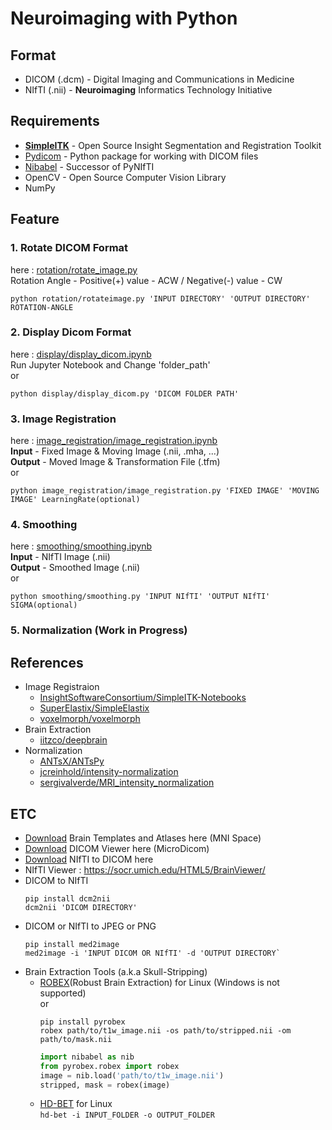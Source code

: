 ﻿# Neuroimaging with Python
 
## Format
- DICOM (.dcm) - Digital Imaging and Communications in Medicine
- NIfTI (.nii) - **Neuroimaging** Informatics Technology Initiative

## Requirements
- [**SimpleITK**](https://github.com/SimpleITK/SimpleITK) - Open Source Insight Segmentation and Registration Toolkit
- [Pydicom](https://github.com/pydicom/pydicom) - Python package for working with DICOM files 
- [Nibabel](https://nipy.org/nibabel/#) - Successor of PyNIfTI
- OpenCV - Open Source Computer Vision Library
- NumPy

## Feature
### 1. Rotate DICOM Format
here : [rotation/rotate_image.py](https://github.com/Dodant/neuroimaging-with-python/blob/main/rotation/rotate_image.py)   
Rotation Angle - Positive(+) value - ACW / Negative(-) value - CW   
```shell
python rotation/rotateimage.py 'INPUT DIRECTORY' 'OUTPUT DIRECTORY' ROTATION-ANGLE
```   
### 2. Display Dicom Format
here : [display/display_dicom.ipynb](https://github.com/Dodant/neuroimaging-with-python/blob/main/display/display_dicom.ipynb)   
Run Jupyter Notebook and Change 'folder_path'   
or
```shell
python display/display_dicom.py 'DICOM FOLDER PATH'
```

### 3. Image Registration
here : [image_registration/image_registration.ipynb](https://github.com/Dodant/neuroimaging-with-python/blob/main/image_registration/image_registration.ipynb)   
**Input** - Fixed Image & Moving Image (.nii, .mha, ...)   
**Output** - Moved Image & Transformation File (.tfm)   
or
```shell
python image_registration/image_registration.py 'FIXED IMAGE' 'MOVING IMAGE' LearningRate(optional)
```
### 4. Smoothing
here : [smoothing/smoothing.ipynb](https://github.com/Dodant/neuroimaging-with-python/blob/main/smoothing/smoothing.ipynb)   
**Input** - NIfTI Image (.nii)   
**Output** - Smoothed Image (.nii)   
or
```shell
python smoothing/smoothing.py 'INPUT NIfTI' 'OUTPUT NIfTI' SIGMA(optional)
```   

### 5. Normalization (Work in Progress)   


## References
- Image Registraion
  - [InsightSoftwareConsortium/SimpleITK-Notebooks](https://github.com/InsightSoftwareConsortium/SimpleITK-Notebooks)
  - [SuperElastix/SimpleElastix](https://github.com/SuperElastix/SimpleElastix)
  - [voxelmorph/voxelmorph](https://github.com/voxelmorph/voxelmorph)
- Brain Extraction
  - [iitzco/deepbrain](https://github.com/iitzco/deepbrain)
- Normalization
  - [ANTsX/ANTsPy](https://github.com/ANTsX/ANTsPy)
  - [jcreinhold/intensity-normalization](https://github.com/jcreinhold/intensity-normalization)
  - [sergivalverde/MRI_intensity_normalization](https://github.com/sergivalverde/MRI_intensity_normalization)


## ETC
- [Download](http://nist.mni.mcgill.ca/?page_id=714) Brain Templates and Atlases here (MNI Space)
- [Download](https://www.microdicom.com/downloads.html) DICOM Viewer here (MicroDicom)  
- [Download](https://nifti-to-dicom.en.softonic.com/) NIfTI to DICOM here
- NIfTI Viewer : https://socr.umich.edu/HTML5/BrainViewer/
- DICOM to NIfTI
  ```shell
  pip install dcm2nii
  dcm2nii 'DICOM DIRECTORY'
  ```
- DICOM or NIfTI to JPEG or PNG
   ```shell
   pip install med2image
   med2image -i 'INPUT DICOM OR NIfTI' -d 'OUTPUT DIRECTORY`
   ```
- Brain Extraction Tools (a.k.a Skull-Stripping)
  - [ROBEX](https://www.nitrc.org/projects/robex)(Robust Brain Extraction) for Linux (Windows is not supported)   
  or   
    ```shell
    pip install pyrobex
    robex path/to/t1w_image.nii -os path/to/stripped.nii -om path/to/mask.nii
    ```
    ```python
    import nibabel as nib
    from pyrobex.robex import robex
    image = nib.load('path/to/t1w_image.nii')
    stripped, mask = robex(image)
    ```
  - [HD-BET](https://github.com/MIC-DKFZ/HD-BET) for Linux   
    `hd-bet -i INPUT_FOLDER -o OUTPUT_FOLDER`
